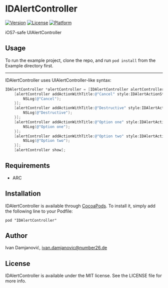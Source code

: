 # IDAlertController

[![Version](https://img.shields.io/cocoapods/v/IDAlertController.svg?style=flat)](http://cocoadocs.org/docsets/IDAlertController)
[![License](https://img.shields.io/cocoapods/l/IDAlertController.svg?style=flat)](http://cocoadocs.org/docsets/IDAlertController)
[![Platform](https://img.shields.io/cocoapods/p/IDAlertController.svg?style=flat)](http://cocoadocs.org/docsets/IDAlertController)

iOS7-safe UIAlertController

## Usage

To run the example project, clone the repo, and run `pod install` from the Example directory first.

------
IDAlertController uses UIAlertController-like syntax:

```Objective-C
IDAlertController *alertController = [IDAlertController alertControllerWithTitle:@"Hello world" message:nil preferredStyle:IDAlertControllerStyleActionSheet];
    [alertController addActionWithTitle:@"Cancel" style:IDAlertActionStyleCancel handler:^(IDAlertAction *action) {
        NSLog(@"Cancel");
    }];
    [alertController addActionWithTitle:@"Destructive" style:IDAlertActionStyleDestructive handler:^(IDAlertAction *action) {
        NSLog(@"Destructive");
    }];
    [alertController addActionWithTitle:@"Option one" style:IDAlertActionStyleDefault handler:^(IDAlertAction *action) {
        NSLog(@"Option one");
    }];
    [alertController addActionWithTitle:@"Option two" style:IDAlertActionStyleDefault handler:^(IDAlertAction *action) {
        NSLog(@"Option two");
    }];
    [alertController show];

```

## Requirements
* ARC

## Installation

IDAlertController is available through [CocoaPods](http://cocoapods.org). To install
it, simply add the following line to your Podfile:

    pod "IDAlertController"

## Author

Ivan Damjanović, ivan.damjanovic@number26.de

## License

IDAlertController is available under the MIT license. See the LICENSE file for more info.

